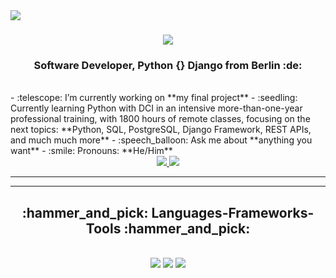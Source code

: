 <img align="left" src="https://img.shields.io/badge/visitors-1120-blue" />
<h1 align="center">
    <img src="https://readme-typing-svg.herokuapp.com/?font=Righteous&size=35&center=true&vCenter=true&width=500&height=70&duration=4000&lines=Hi+There!+👋;+I'm+Jonathan+Davies!;" />
</h1>
<h3 align="center">Software Developer, Python {} Django from Berlin :de:</h3>
<br/>
- :telescope: I’m currently working on **my final project**
- :seedling: Currently learning Python with DCI in an intensive more-than-one-year professional training, with 1800 hours of remote classes, focusing on the next topics:  **Python, SQL, PostgreSQL, Django Framework, REST APIs,  and much much more**
- :speech_balloon: Ask me about **anything you want**
- :smile: Pronouns: **He/Him**
</div>
<div align="center">
  <a href="mailto:joesaudi@hotmail.com">
    <img src="https://img.shields.io/badge/Outlook-0078D4?style=for-the-badge&logo=microsoft-outlook&logoColor=white" />
  </a>
  <a href="https://www.linkedin.com/in/jonathan-erasmus-davies-396a1420" target="_blank">
    <img src="https://img.shields.io/badge/LinkedIn-0077B5?style=for-the-badge&logo=linkedin&logoColor=white" />
  </a>
 
   
  </a>
</div>
<hr/>
<hr/>
<h2 align="center">:hammer_and_pick: Languages-Frameworks-Tools :hammer_and_pick:</h2>
<br/>
<div align="center">
    <img src="https://skillicons.dev/icons?i=python,spring,mysql,postgresql,windows,linux,apple" />
    <img src="https://skillicons.dev/icons?i=javascript,bootstrap,css,html" />
    <img src="https://skillicons.dev/icons?i=github,vscode" /><br>
</div>


